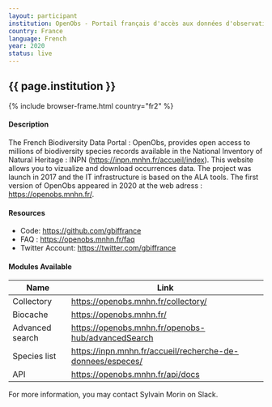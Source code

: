 ```yaml
---
layout: participant
institution: OpenObs - Portail français d'accès aux données d'observation sur les espèces, UMS Patrinat (OFB, CNRS, MNHN)
country: France
language: French
year: 2020
status: live
---
```


## {{ page.institution }}

{% include browser-frame.html country="fr2" %}

#### Description 

The French Biodiversity Data Portal : OpenObs, provides open access to millions of biodiversity species records available in the National Inventory of Natural Heritage : INPN (https://inpn.mnhn.fr/accueil/index). This website allows you to vizualize and download occurrences data. The project was launch in 2017 and the IT infrastructure is based on the ALA tools. The first version of OpenObs appeared in 2020 at the web adress : https://openobs.mnhn.fr/.

#### Resources

- Code: https://github.com/gbiffrance
- FAQ : https://openobs.mnhn.fr/faq
- Twitter Account: https://twitter.com/gbiffrance

#### Modules Available 

| Name              | Link                                                                  | 
| ------------------|-----------------------------------------------------------------------|
| Collectory        | https://openobs.mnhn.fr/collectory/                                   |
| Biocache          | https://openobs.mnhn.fr/                                              |
| Advanced search   | https://openobs.mnhn.fr/openobs-hub/advancedSearch                    |
| Species list      | https://inpn.mnhn.fr/accueil/recherche-de-donnees/especes/            |
| API               | https://openobs.mnhn.fr/api/docs |




For more information, you may contact Sylvain Morin on Slack.
